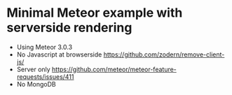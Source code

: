 # Minimal Meteor example with serverside rendering

- Using Meteor 3.0.3
- No Javascript at browserside https://github.com/zodern/remove-client-js/
- Server only https://github.com/meteor/meteor-feature-requests/issues/411
- No MongoDB
